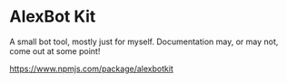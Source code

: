 # AlexBot Kit
A small bot tool, mostly just for myself.
Documentation may, or may not, come out at some point!

https://www.npmjs.com/package/alexbotkit
